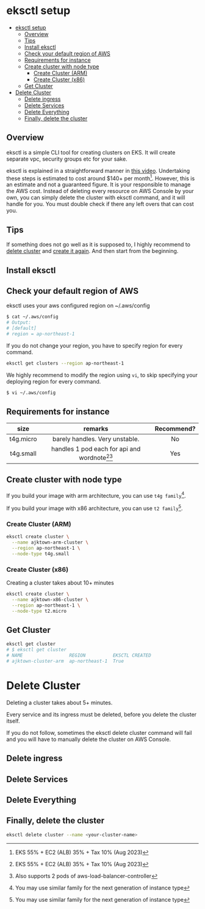 # eksctl setup

<!-- TOC -->

- [eksctl setup](#eksctl-setup)
  - [Overview](#overview)
  - [Tips](#tips)
  - [Install eksctl](#install-eksctl)
  - [Check your default region of AWS](#check-your-default-region-of-aws)
  - [Requirements for instance](#requirements-for-instance)
  - [Create cluster with node type](#create-cluster-with-node-type)
    - [Create Cluster (ARM)](#create-cluster-arm)
    - [Create Cluster  (x86)](#create-cluster--x86)
  - [Get Cluster](#get-cluster)
- [Delete Cluster](#delete-cluster)
  - [Delete ingress](#delete-ingress)
  - [Delete Services](#delete-services)
  - [Delete Everything](#delete-everything)
  - [Finally, delete the cluster](#finally-delete-the-cluster)

<!-- /TOC -->

## Overview

eksctl is a simple CLI tool for creating clusters on EKS. It will create separate vpc, security groups etc for your sake.

eksctl is explained in a straightforward manner in [this video](https://youtu.be/p6xDCz00TxU).
Undertaking these steps is estimated to cost around $140+ per month[^1]. However, this is an estimate and not a guaranteed figure. It is your responsible to manage the AWS cost. Instead of deleting every resource on AWS Console by your own, you can simply delete the cluster with eksctl command, and it will handle for you. You must double check if there any left overs that can cost you.

[^1]: EKS 55% + EC2 (ALB) 35% + Tax 10% (Aug 2023)

## Tips

If something does not go well as it is supposed to, I highly recommend to [delete cluster](#delete-cluster) and [create it again](#create-cluster-with-node-type). And then start from the beginning.

## Install eksctl

## Check your default region of AWS

eksctl uses your aws configured region on ~/.aws/config

``` sh
$ cat ~/.aws/config
# Output:
# [default]
# region = ap-northeast-1
```

If you do not change your region, you have to specify region for every command.

``` sh
eksctl get clusters --region ap-northeast-1
```

We highly recommend to modify the region using `vi`, to skip specifying your deploying region for every command.
```sh
$ vi ~/.aws/config
```

## Requirements for instance

|   size    |                     remarks                     | Recommend? |
|:---------:|:-----------------------------------------------:|:----------:|
| t4g.micro |         barely handles. Very unstable.          |     No     |
| t4g.small | handles 1 pod each for api and wordnote[^1][^2] |    Yes     |

[^1]: Also supports 2 pods for rolling update
[^2]: Also supports 2 pods of aws-load-balancer-controller


## Create cluster with node type

If you build your image with arm architecture, you can use `t4g family`[^3].

If you build your image with x86 architecture, you can use `t2 family`[^3].

[^3]: You may use similar family for the next generation of instance type


### Create Cluster (ARM)
```sh
eksctl create cluster \
  --name ajktown-arm-cluster \
  --region ap-northeast-1 \
  --node-type t4g.small
```

### Create Cluster  (x86)

Creating a cluster takes about 10+ minutes
```sh
eksctl create cluster \
  --name ajktown-x86-cluster \
  --region ap-northeast-1 \
  --node-type t2.micro
```

## Get Cluster
```sh
eksctl get cluster
# $ eksctl get cluster
# NAME                 REGION          EKSCTL CREATED
# ajktown-cluster-arm  ap-northeast-1  True
```

# Delete Cluster
Deleting a cluster takes about 5+ minutes.

Every service and its ingress must be deleted, before you delete the cluster itself.

If you do not follow, sometimes the eksctl delete cluster command will fail and you will have to manually delete the cluster on AWS Console.

## Delete ingress

## Delete Services

## Delete Everything

## Finally, delete the cluster

```sh
eksctl delete cluster --name <your-cluster-name>
```